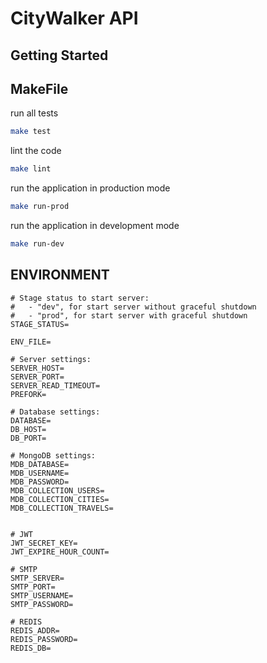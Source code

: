 # CityWalker API

## Getting Started

## MakeFile

run all tests

```bash
make test
```

lint the code

```bash
make lint
```

run the application in production mode

```bash
make run-prod
```

run the application in development mode

```bash
make run-dev
```

## ENVIRONMENT

```
# Stage status to start server:
#   - "dev", for start server without graceful shutdown
#   - "prod", for start server with graceful shutdown
STAGE_STATUS=

ENV_FILE=

# Server settings:
SERVER_HOST=
SERVER_PORT=
SERVER_READ_TIMEOUT=
PREFORK=

# Database settings:
DATABASE=
DB_HOST=
DB_PORT=

# MongoDB settings:
MDB_DATABASE=
MDB_USERNAME=
MDB_PASSWORD=
MDB_COLLECTION_USERS=
MDB_COLLECTION_CITIES=
MDB_COLLECTION_TRAVELS=


# JWT
JWT_SECRET_KEY=
JWT_EXPIRE_HOUR_COUNT=

# SMTP
SMTP_SERVER=
SMTP_PORT=
SMTP_USERNAME=
SMTP_PASSWORD=

# REDIS
REDIS_ADDR=
REDIS_PASSWORD=
REDIS_DB=
```
